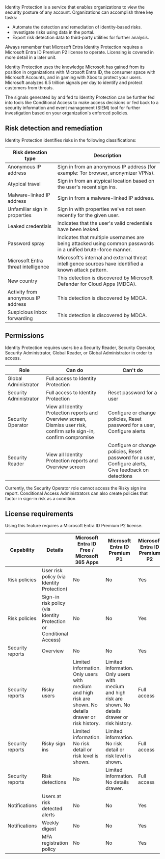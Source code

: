 Identity Protection is a service that enables organizations to view the security posture of any account. Organizations can accomplish three key tasks:

 -  Automate the detection and remediation of identity-based risks.
 -  Investigate risks using data in the portal.
 -  Export risk detection data to third-party utilities for further analysis.

Always remember that Microsoft Entra Identity Protection requires a Microsoft Entra ID Premium P2 license to operate. Licensing is covered in more detail in a later unit.

Identity Protection uses the knowledge Microsoft has gained from its position in organizations with Microsoft Entra ID, the consumer space with Microsoft Accounts, and in gaming with Xbox to protect your users. Microsoft analyzes 6.5 trillion signals per day to identify and protect customers from threats.

The signals generated by and fed to Identity Protection can be further fed into tools like Conditional Access to make access decisions or fed back to a security information and event management (SIEM) tool for further investigation based on your organization's enforced policies.

## Risk detection and remediation

Identity Protection identifies risks in the following classifications:

| **Risk detection type**             | **Description**                                                                                              |
| ----------------------------------- | ------------------------------------------------------------------------------------------------------------ |
| Anonymous IP address                | Sign in from an anonymous IP address (for example: Tor browser, anonymizer VPNs).                            |
| Atypical travel                     | Sign in from an atypical location based on the user's recent sign ins.                                       |
| Malware-linked IP address           | Sign in from a malware-linked IP address.                                                                    |
| Unfamiliar sign in properties       | Sign in with properties we've not seen recently for the given user.                                          |
| Leaked credentials                  | Indicates that the user's valid credentials have been leaked.                                                |
| Password spray                      | Indicates that multiple usernames are being attacked using common passwords in a unified brute-force manner. |
| Microsoft Entra threat intelligence | Microsoft's internal and external threat intelligence sources have identified a known attack pattern.        |
| New country                         | This detection is discovered by Microsoft Defender for Cloud Apps (MDCA).                                    |
| Activity from anonymous IP address  | This detection is discovered by MDCA.                                                                        |
| Suspicious inbox forwarding         | This detection is discovered by MDCA.                                                                        |

## Permissions

Identity Protection requires users be a Security Reader, Security Operator, Security Administrator, Global Reader, or Global Administrator in order to access.

| **Role**               | **Can do**                                                                                                            | **Can't do**                                                                                           |
| ---------------------- | --------------------------------------------------------------------------------------------------------------------- | ------------------------------------------------------------------------------------------------------ |
| Global Administrator   | Full access to Identity Protection                                                                                    |                                                                                                        |
| Security Administrator | Full access to Identity Protection                                                                                    | Reset password for a user                                                                              |
| Security Operator      | View all Identity Protection reports and Overview screen, Dismiss user risk, confirm safe sign-in, confirm compromise | Configure or change policies, Reset password for a user, Configure alerts                              |
| Security Reader        | View all Identity Protection reports and Overview screen                                                              | Configure or change policies, Reset password for a user, Configure alerts, Give feedback on detections |

Currently, the Security Operator role cannot access the Risky sign ins report. Conditional Access Administrators can also create policies that factor in sign-in risk as a condition.

## License requirements

Using this feature requires a Microsoft Entra ID Premium P2 license.

| **Capability**   | **Details**                                                         | **Microsoft Entra ID Free / Microsoft 365 Apps**                                                        | **Microsoft Entra ID Premium P1**                                                                       | **Microsoft Entra ID Premium P2** |
| ---------------- | ------------------------------------------------------------------- | ------------------------------------------------------------------------------------------------------- | ------------------------------------------------------------------------------------------------------- | --------------------------------- |
| Risk policies    | User risk policy (via Identity Protection)                          | No                                                                                                      | No                                                                                                      | Yes                               |
| Risk policies    | Sign-in risk policy (via Identity Protection or Conditional Access) | No                                                                                                      | No                                                                                                      | Yes                               |
| Security reports | Overview                                                            | No                                                                                                      | No                                                                                                      | Yes                               |
| Security reports | Risky users                                                         | Limited information. Only users with medium and high risk are shown. No details drawer or risk history. | Limited information. Only users with medium and high risk are shown. No details drawer or risk history. | Full access                       |
| Security reports | Risky sign ins                                                      | Limited information. No risk detail or risk level is shown.                                             | Limited information. No risk detail or risk level is shown.                                             | Full access                       |
| Security reports | Risk detections                                                     | No                                                                                                      | Limited information. No details drawer.                                                                 | Full access                       |
| Notifications    | Users at risk detected alerts                                       | No                                                                                                      | No                                                                                                      | Yes                               |
| Notifications    | Weekly digest                                                       | No                                                                                                      | No                                                                                                      | Yes                               |
|                  | MFA registration policy                                             | No                                                                                                      | No                                                                                                      | Yes                               |
